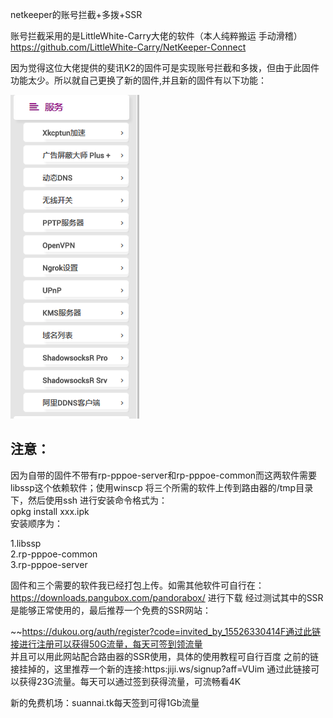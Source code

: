 netkeeper的账号拦截+多拨+SSR  

账号拦截采用的是LittleWhite-Carry大佬的软件（本人纯粹搬运 手动滑稽）  
https://github.com/LittleWhite-Carry/NetKeeper-Connect  

因为觉得这位大佬提供的斐讯K2的固件可是实现账号拦截和多拨，但由于此固件功能太少。所以就自己更换了新的固件,并且新的固件有以下功能：  

![image](https://github.com/yuyangyangyu/netkeeper/blob/master/test/test.png)  

注意：
------  
因为自带的固件不带有rp-pppoe-server和rp-pppoe-common而这两软件需要libssp这个依赖软件；使用winscp 将三个所需的软件上传到路由器的/tmp目录下，然后使用ssh 进行安装命令格式为：  
opkg install xxx.ipk  
安装顺序为： 

1.libssp  
2.rp-pppoe-common  
3.rp-pppoe-server 

固件和三个需要的软件我已经打包上传。如需其他软件可自行在：https://downloads.pangubox.com/pandorabox/ 进行下载
经过测试其中的SSR是能够正常使用的，最后推荐一个免费的SSR网站： 

~~https://dukou.org/auth/register?code=invited_by_15526330414F通过此链接进行注册可以获得50G流量，每天可签到领流量  
并且可以用此网站配合路由器的SSR使用，具体的使用教程可自行百度 之前的链接挂掉的，这里推荐一个新的连接:https:jiji.ws/signup?aff=VUim 通过此链接可以获得23G流量。每天可以通过签到获得流量，可流畅看4K  

新的免费机场：suannai.tk每天签到可得1Gb流量

